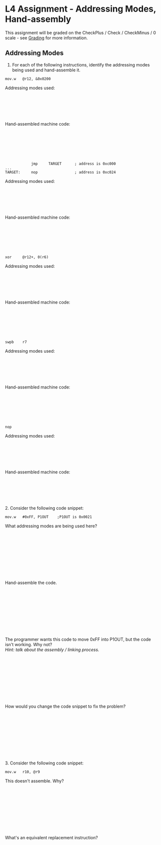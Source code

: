 # L4 Assignment - Addressing Modes, Hand-assembly

This assignment will be graded on the CheckPlus / Check / CheckMinus / 0 scale - see [Grading](/admin/grading.html) for more information.

## Addressing Modes

1. For each of the following instructions, identify the addressing modes being used and hand-assemble it.
```
mov.w   @r12, &0x0200
```
Addressing modes used:
<br>
<br>
<br>
<br>
<br>
<br>
<br>
Hand-assembled machine code:
<br>
<br>
<br>
<br>
<br>
<br>
<br>
```
            jmp     TARGET      ; address is 0xc000
...
TARGET:     nop                 ; address is 0xc024
```
Addressing modes used:
<br>
<br>
<br>
<br>
<br>
<br>
<br>
Hand-assembled machine code:
<br>
<br>
<br>
<br>
<br>
<br>
<br>
```
xor     @r12+, 0(r6)
```
Addressing modes used:
<br>
<br>
<br>
<br>
<br>
<br>
<br>
Hand-assembled machine code:
<br>
<br>
<br>
<br>
<br>
<br>
<br>
```
swpb    r7
```
Addressing modes used:
<br>
<br>
<br>
<br>
<br>
<br>
<br>
Hand-assembled machine code:
<br>
<br>
<br>
<br>
<br>
<br>
<br>
```
nop
```
Addressing modes used:
<br>
<br>
<br>
<br>
<br>
<br>
<br>
Hand-assembled machine code:
<br>
<br>
<br>
<br>
<br>
<br>
<br>
2. Consider the following code snippet:
```
mov.w   #0xFF, P1OUT    ;P1OUT is 0x0021
```
What addressing modes are being used here?
<br>
<br>
<br>
<br>
<br>
<br>
<br>
<br>
<br>
<br>
<br>
Hand-assemble the code.
<br>
<br>
<br>
<br>
<br>
<br>
<br>
<br>
<br>
<br>
<br>
The programmer wants this code to move 0xFF into P1OUT, but the code isn't working.  Why not?  
*Hint: talk about the assembly / linking process.*
<br>
<br>
<br>
<br>
<br>
<br>
<br>
<br>
<br>
<br>
<br>
How would you change the code snippet to fix the problem?
<br>
<br>
<br>
<br>
<br>
<br>
<br>
<br>
<br>
<br>
<br>
3. Consider the following code snippet:
```
mov.w   r10, @r9
```

This doesn't assemble.  Why?
<br>
<br>
<br>
<br>
<br>
<br>
<br>
<br>
<br>
<br>
<br>
What's an equivalent replacement instruction?
<br>
<br>
<br>
<br>
<br>
<br>
<br>
<br>
<br>
<br>
<br>
